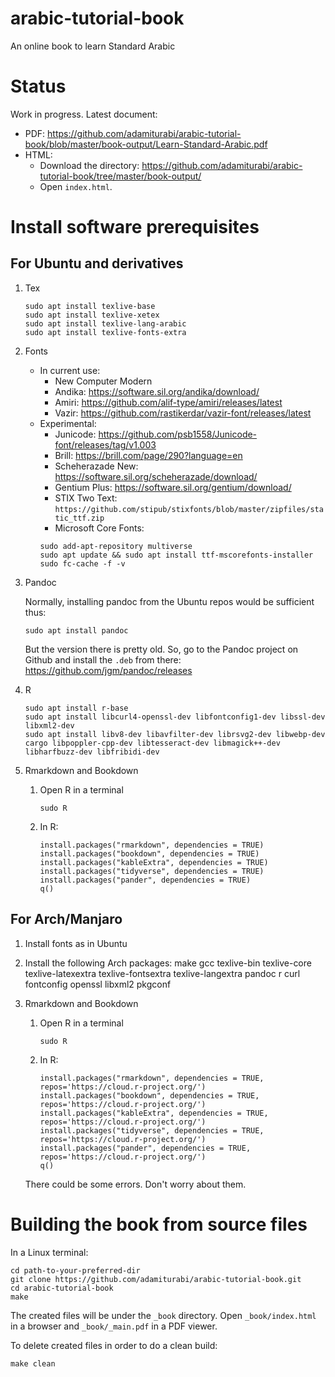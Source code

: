 # arabic-tutorial-book

An online book to learn Standard Arabic

# Status

Work in progress.
Latest document:

+ PDF: https://github.com/adamiturabi/arabic-tutorial-book/blob/master/book-output/Learn-Standard-Arabic.pdf
+ HTML:
  + Download the directory: https://github.com/adamiturabi/arabic-tutorial-book/tree/master/book-output/
  + Open `index.html`.
  
# Install software prerequisites

## For Ubuntu and derivatives

1. Tex
   ```
   sudo apt install texlive-base
   sudo apt install texlive-xetex
   sudo apt install texlive-lang-arabic
   sudo apt install texlive-fonts-extra
   ```
2. Fonts
   + In current use:
     + New Computer Modern
     + Andika: https://software.sil.org/andika/download/
     + Amiri: https://github.com/alif-type/amiri/releases/latest
     + Vazir: https://github.com/rastikerdar/vazir-font/releases/latest
   + Experimental:
     + Junicode: https://github.com/psb1558/Junicode-font/releases/tag/v1.003
     + Brill: https://brill.com/page/290?language=en
     + Scheherazade New: https://software.sil.org/scheherazade/download/
     + Gentium Plus: https://software.sil.org/gentium/download/
     + STIX Two Text: `https://github.com/stipub/stixfonts/blob/master/zipfiles/static_ttf.zip`
     + Microsoft Core Fonts:
     ```
     sudo add-apt-repository multiverse
     sudo apt update && sudo apt install ttf-mscorefonts-installer
     sudo fc-cache -f -v
     ```

3. Pandoc

   Normally, installing pandoc from the Ubuntu repos would be sufficient thus:
   ```
   sudo apt install pandoc
   ```
   But the version there is pretty old. So, go to the Pandoc project on Github and install the `.deb` from there: https://github.com/jgm/pandoc/releases
   
4. R
   ```
   sudo apt install r-base
   sudo apt install libcurl4-openssl-dev libfontconfig1-dev libssl-dev libxml2-dev
   sudo apt install libv8-dev libavfilter-dev librsvg2-dev libwebp-dev cargo libpoppler-cpp-dev libtesseract-dev libmagick++-dev libharfbuzz-dev libfribidi-dev
   ```

5. Rmarkdown and Bookdown
   1. Open R in a terminal
      ```
      sudo R
      ```
   2. In R:
      ```
      install.packages("rmarkdown", dependencies = TRUE)
      install.packages("bookdown", dependencies = TRUE)
      install.packages("kableExtra", dependencies = TRUE)
      install.packages("tidyverse", dependencies = TRUE)
      install.packages("pander", dependencies = TRUE)
      q()
      ```

## For Arch/Manjaro

1. Install fonts as in Ubuntu

2. Install the following Arch packages:  make gcc texlive-bin texlive-core texlive-latexextra texlive-fontsextra texlive-langextra pandoc r curl fontconfig openssl libxml2 pkgconf

3. Rmarkdown and Bookdown
   1. Open R in a terminal
      ```
      sudo R
      ```
   2. In R:
      ```
      install.packages("rmarkdown", dependencies = TRUE, repos='https://cloud.r-project.org/')
      install.packages("bookdown", dependencies = TRUE, repos='https://cloud.r-project.org/')
      install.packages("kableExtra", dependencies = TRUE, repos='https://cloud.r-project.org/')
      install.packages("tidyverse", dependencies = TRUE, repos='https://cloud.r-project.org/')
      install.packages("pander", dependencies = TRUE, repos='https://cloud.r-project.org/')
      q()

   There could be some errors. Don't worry about them.

# Building the book from source files

In a Linux terminal:

```
cd path-to-your-preferred-dir
git clone https://github.com/adamiturabi/arabic-tutorial-book.git
cd arabic-tutorial-book
make
```

The created files will be under the `_book` directory. Open `_book/index.html` in a browser and `_book/_main.pdf` in a PDF viewer.

To delete created files in order to do a clean build:

```
make clean
```

